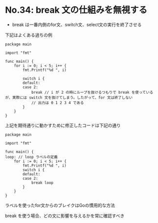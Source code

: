 # No.34: break 文の仕組みを無視する

* break は一番内側のfor文、switch文、select文の実行を終了させる

下記はよくある過ちの例

```golang
package main

import "fmt"

func main() {
	for i := 0; i < 5; i++ {
		fmt.Printf("%d ", i)

		switch i {
		default:
		case 2:
			break // i が 2 の時にループを抜けるつもりで break を使っているが、実際には switch 文を抜けてしまう。したがって、for 文は終了しない
            // 出力は 0 1 2 3 4 である
		}
	}
}
```

上記を期待通りに動かすために修正したコードは下記の通り

```
package main

import "fmt"

func main() {
loop: // loop ラベルの定義
	for i := 0; i < 5; i++ {
		fmt.Printf("%d ", i)
		switch i {
		default:
		case 2:
			break loop
		}
	}
}
```

ラベルを使ったfor文からのブレイクはGoの慣用的な方法

break を使う場合、どの文に影響を与えるかを常に確認すべき
